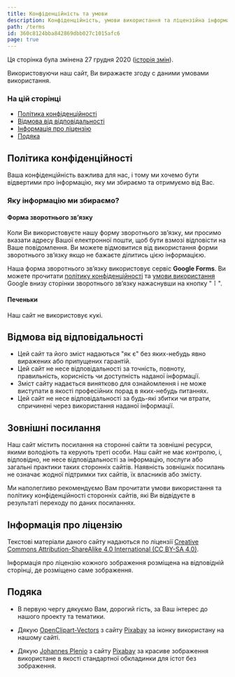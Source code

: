 ```yaml
---
title: Конфіденційність та умови
description: Конфіденційність, умови використання та ліцензійна інформація
path: /terms
id: 360c8124bba842869dbb027c1015afc6
page: true
---
```


Ця сторінка була змінена 27 грудня 2020 ([історія змін](https://github.com/CatSkald/legendary-creatures/commits/master/pages/terms.uk.md)).

Використовуючи наш сайт, Ви виражаєте згоду с даними умовами використання.

### На цій сторінці

- [Політика конфіденційності](#Політика-конфіденційності)
- [Відмова від відповідальності](#Відмова-від-відповідальсті)
- [Інформація про ліцензію](#Інформація-про-ліцензію)
- [Подяка](#Подяка)

## Політика конфіденційності

Ваша конфіденційність важлива для нас, і тому ми хочемо бути відвертими про інформацію, яку ми збираємо та отримуємо від Вас.

### Яку інформацію ми збираємо?

#### Форма зворотнього зв’язку

Коли Ви використовуєте нашу форму зворотнього зв’язку, ми просимо вказати адресу Вашої електронної пошти, щоб бути взмозі відповісти на Ваше повідомлення. Ви можете відмовитися від використання форми зворотнього зв’язку якщо не бажаєте ділитись цією інформацією.

Наша форма зворотнього зв’язку використовує сервіс **Google Forms**. Ви можете прочитати [політику конфіденційності](https://policies.google.com/privacy) та [умови використання](https://policies.google.com/terms) Google внизу сторінки зворотнього зв’язку нажаснувши на кнопку " ⠇".

#### Печеньки

Наш сайт не використовує кукі.

## Відмова від відповідальності

- Цей сайт та його зміст надаються "як є" без яких-небудь явно виражених або припущених гарантій.
- Цей сайт не несе відповідальності за точність, повноту, правильність, корисність чи доступність наданої інформації.
- Зміст сайту надається винятково для ознайомлення і не може виступати в якості професійних порад в яких-небудь питаннях.
- Цей сайт не несе відповідальності за будь-які збитки чи втрати, спричинені через використання наданої інформації.

## Зовнішні посилання

Наш сайт містить посилання на сторонні сайти та зовнішні ресурси, якими володіють та керують треті особи. Наш сайт не має контролю, і, відповідно, не несе відповідальності за інформацію, послуги або загальні практики таких сторонніх сайтів. Наявність зовнішніх посилань не означає жодної підтримки тих сайтів, їх власників або змісту.

Ми наполегливо рекомендуємо Вам прочитати умови використання та політику конфіденційності сторонніх сайтів, які Ви відвідуєте в результаті переходу по даних посиланнях.

## Інформація про ліцензію

Текстові матеріали даного сайту надаються по ліцензії [Creative Commons Attribution-ShareAlike 4.0 International (CC BY-SA 4.0)](https://creativecommons.org/licenses/by-sa/4.0/deed.uk).

Інформація про ліцензію кожного зображення розміщена на відповідній сторінці, де розміщено саме зображення.

## Подяка

- В первую чергу дякуємо Вам, дорогий гість, за Ваш інтерес до нашого проекту та тематики.

- Дякую [OpenClipart-Vectors](https://pixabay.com/users/OpenClipart-Vectors-30363/?utm_source=link-attribution&utm_medium=referral&utm_campaign=image&utm_content=1295218) з сайту [Pixabay](https://pixabay.com/?utm_source=link-attribution&utm_medium=referral&utm_campaign=image&utm_content=1295218) за іконку використану на нашому сайті.

- Дякую [Johannes Plenio](https://pixabay.com/users/jplenio-7645255/?utm_source=link-attribution&utm_medium=referral&utm_campaign=image&utm_content=2562083) з сайту [Pixabay](https://pixabay.com/?utm_source=link-attribution&utm_medium=referral&utm_campaign=image&utm_content=2562083) за красиве зображення використане в якості стандартної обкладинки для істот без зображення.

